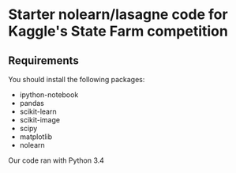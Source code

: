 # Starter nolearn/lasagne code for Kaggle's State Farm competition

## Requirements

You should install the following packages:

* ipython-notebook
* pandas
* scikit-learn
* scikit-image
* scipy
* matplotlib
* nolearn

Our code ran with Python 3.4
